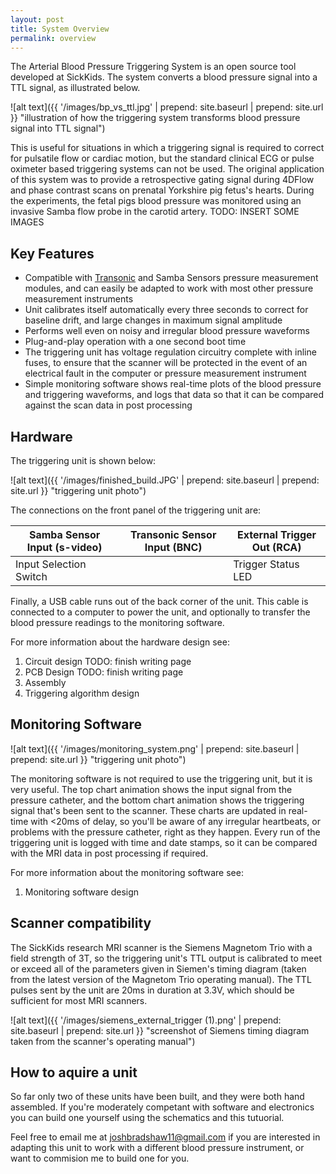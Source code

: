 ```yaml
---
layout: post
title: System Overview
permalink: overview
---
```


The Arterial Blood Pressure Triggering System is an open source tool developed at SickKids. The system converts a blood pressure signal into a TTL signal, as illustrated below.

![alt text]({{ '/images/bp_vs_ttl.jpg' | prepend: site.baseurl | prepend: site.url }} "illustration of how the triggering system transforms blood pressure signal into TTL signal")

This is useful for situations in which a triggering signal is required to correct for pulsatile flow or cardiac motion, but the standard clinical ECG or pulse oximeter based triggering systems can not be used. The original application of this system was to provide a retrospective gating signal during 4DFlow and phase contrast scans on prenatal Yorkshire pig fetus's hearts. During the experiments, the fetal pigs blood pressure was monitored using an invasive Samba flow probe in the carotid artery. TODO: INSERT SOME IMAGES

## Key Features

* Compatible with [Transonic](http://www.transonic.com/products/research/product/t402t403-multi-channel-research-consoles/) and Samba Sensors pressure measurement modules, and can easily be adapted to work with most other pressure measurement instruments
* Unit calibrates itself automatically every three seconds to correct for baseline drift, and large changes in maximum signal amplitude
* Performs well even on noisy and irregular blood pressure waveforms
* Plug-and-play operation with a one second boot time
* The triggering unit has voltage regulation circuitry complete with inline fuses, to ensure that the scanner will be protected in the event of an electrical fault in the computer or pressure measurement instrument
* Simple monitoring software shows real-time plots of the blood pressure and triggering waveforms, and logs that data so that it can be compared against the scan data in post processing

## Hardware

The triggering unit is shown below:

![alt text]({{ '/images/finished_build.JPG' | prepend: site.baseurl | prepend: site.url }}  "triggering unit photo")

The connections on the front panel of the triggering unit are:

Samba Sensor Input (s-video)|Transonic Sensor Input (BNC) |External Trigger Out (RCA) 
----------------------------|-----------------------------|--------------------------
Input Selection Switch      |                             |Trigger Status LED

Finally, a USB cable runs out of the back corner of the unit. This cable is connected to a computer to power the unit, and optionally to transfer the blood pressure readings to the monitoring software.

For more information about the hardware design see:

1. Circuit design TODO: finish writing page
2. PCB Design TODO: finish writing page
3. Assembly
4. Triggering algorithm design

## Monitoring Software

![alt text]({{ '/images/monitoring_system.png' | prepend: site.baseurl | prepend: site.url }}  "triggering unit photo")

The monitoring software is not required to use the triggering unit, but it is very useful. The top chart animation shows the input signal from the pressure catheter, and the bottom chart animation shows the triggering signal that's been sent to the scanner. These charts are updated in real-time with <20ms of delay, so you'll be aware of any irregular heartbeats, or problems with the pressure catheter, right as they happen. Every run of the triggering unit is logged with time and date stamps, so it can be compared with the MRI data in post processing if required.

For more information about the monitoring software see:
1. Monitoring software design

## Scanner compatibility

The SickKids research MRI scanner is the Siemens Magnetom Trio with a field strength of 3T, so the triggering unit's TTL output is calibrated to meet or exceed all of the parameters given in Siemen's timing diagram (taken from the latest version of the Magnetom Trio operating manual). The TTL pulses sent by the unit are 20ms in duration at 3.3V, which should be sufficient for most MRI scanners.

![alt text]({{ '/images/siemens_external_trigger (1).png'  | prepend: site.baseurl | prepend: site.url }}  "screenshot of Siemens timing diagram taken from the scanner's operating manual")

## How to aquire a unit

So far only two of these units have been built, and they were both hand assembled. If you're moderately competant with software and electronics you can build one yourself using the schematics and this tutuorial.

Feel free to email me at joshbradshaw11@gmail.com if you are interested in adapting this unit to work with a different blood pressure instrument, or want to commision me to build one for you.